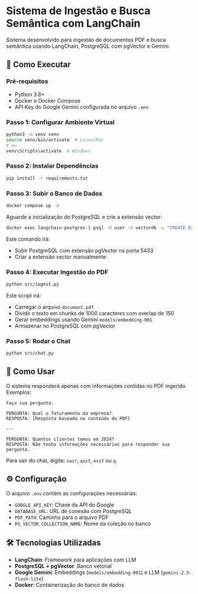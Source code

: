 # Sistema de Ingestão e Busca Semântica com LangChain

Sistema desenvolvido para ingestão de documentos PDF e busca semântica usando LangChain, PostgreSQL com pgVector e Gemini.

## 🚀 Como Executar

### Pré-requisitos

- Python 3.8+
- Docker e Docker Compose
- API Key do Google Gemini configurada no arquivo `.env`

### Passo 1: Configurar Ambiente Virtual

```bash
python3 -m venv venv
source venv/bin/activate  # Linux/Mac
# ou
venv\Scripts\activate  # Windows
```

### Passo 2: Instalar Dependências

```bash
pip install -r requirements.txt
```

### Passo 3: Subir o Banco de Dados

```bash
docker compose up -d
```

Aguarde a inicialização do PostgreSQL e crie a extensão vector:

```bash
docker exec langchain-postgres-1 psql -U user -d vectordb -c "CREATE EXTENSION IF NOT EXISTS vector;"
```

Este comando irá:
- Subir PostgreSQL com extensão pgVector na porta 5433
- Criar a extensão vector manualmente

### Passo 4: Executar Ingestão do PDF

```bash
python src/ingest.py
```

Este script irá:
- Carregar o arquivo `document.pdf`
- Dividir o texto em chunks de 1000 caracteres com overlap de 150
- Gerar embeddings usando Gemini `models/embedding-001`
- Armazenar no PostgreSQL com pgVector

### Passo 5: Rodar o Chat

```bash
python src/chat.py
```

## 📝 Como Usar

O sistema responderá apenas com informações contidas no PDF ingerido. Exemplos:

```
Faça sua pergunta:

PERGUNTA: Qual o faturamento da empresa?
RESPOSTA: [Resposta baseada no conteúdo do PDF]

---

PERGUNTA: Quantos clientes temos em 2024?
RESPOSTA: Não tenho informações necessárias para responder sua pergunta.
```

Para sair do chat, digite: `sair`, `quit`, `exit` ou `q`.

## ⚙️ Configuração

O arquivo `.env` contém as configurações necessárias:

- `GOOGLE_API_KEY`: Chave da API do Google
- `DATABASE_URL`: URL de conexão com PostgreSQL
- `PDF_PATH`: Caminho para o arquivo PDF
- `PG_VECTOR_COLLECTION_NAME`: Nome da coleção no banco

## 🛠️ Tecnologias Utilizadas

- **LangChain**: Framework para aplicações com LLM
- **PostgreSQL + pgVector**: Banco vetorial
- **Google Gemini**: Embeddings (`models/embedding-001`) e LLM (`gemini-2.5-flash-lite`)
- **Docker**: Containerização do banco de dados